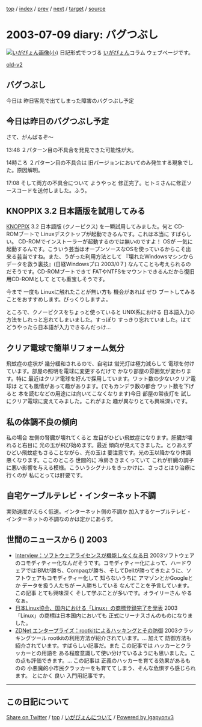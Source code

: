 [top](../index.html) 
 / [index](index.html) 
 / [prev](ig030708.html) 
 / [next](ig030710.html) 
 / [target](https://igapyon.github.io/diary/2003/ig030709.html) 
 / [source](https://github.com/igapyon/diary/blob/gh-pages/2003/ig030709.src.md) 

2003-07-09 diary: バグつぶし
=====================================================================================================
[![いがぴょん画像(小)](https://igapyon.github.io/diary/images/iga200306s.jpg "いがぴょん")](https://igapyon.github.io/diary/memo/memoigapyon.html) 日記形式でつづる [いがぴょん](https://igapyon.github.io/diary/memo/memoigapyon.html)コラム ウェブページです。

[old-v2](ig030709-orig.html)

## バグつぶし

今日は 昨日客先で出てしまった障害のバグつぶし予定


## 今日は昨日のバグつぶし予定

さて、がんばるぞ～

13:48 ２パターン目の不具合を発見できた可能性が大。

14時ころ ２パターン目の不具合は 旧バージョンにおいてのみ発生する現象でした。原因解明。

17:08 そして両方の不具合について ようやっと 修正完了。ヒトミさんに修正ソースコードを送付しました。ふう。

## KNOPPIX 3.2 日本語版を試用してみる

[KNOPPIX](http://www.igapyon.jp/igapyon/diary/keyword/knoppix.html) 3.2 日本語版 (クノーピクス) を一瞬試用してみました。何と CD-ROMブートで Linuxデスクトップが起動できるんです。これは本当に すばらしい。
CD-ROMでインストーラーが起動するのでは無いのですよ！ OSが 一気に起動するんです。こういう芸当はオープンソースなOSを使っているからこそ出来る芸当ですね。また、うがった利用方法として 『壊れたWindowsマシンからデータを救う裏技』(日経Windowsプロ
2003/0７) なんてことも考えられるのだそうです。CD-ROMブートできて FATやNTFSをマウントできるんだから復旧用CD-ROMとして とても重宝しそうです。

今まで 一度も Linuxに触れたことが無い方も 機会があれば ぜひ ブートしてみることをおすすめします。びっくりしますよ。

ところで、クノーピクスをちょっと使っていると UNIX系における 日本語入力の方法をしれっと忘れてしまいました。すっぽり すっきり忘れていました。はて どうやったら日本語が入力できるんだっけ…

## クリア電球で簡単リフォーム気分

飛蚊症の症状が 幾分緩和されるので、自宅は 蛍光灯は極力減らして 電球を付けています。部屋の照明を電球に変更するだけで かなり部屋の雰囲気が変わります。特に 最近はクリア電球を好んで採用しています。ワット数の少ないクリア電球は とても風情があって趣があります。(でもカンデラ数の都合 ワット数を下げると 本を読むなどの用途には向いてこなくなります)今日 部屋の常夜灯を 試しにクリア電球に変えてみました。これがまた 趣が異なりとても興味深いです。

## 私の体調不良の傾向

私の場合 左側の腎臓が壊れてくると 左目がひどい飛蚊症になります。肝臓が壊れると右目に 光の玉が飛び始めます。最近 傾向が見えてきました。とりあえず ひどい飛蚊症もさることながら、光の玉は 要注意です。光の玉以降かなり体調悪くなります。ここのところ 世間的に 冷房ききまくっていて これが肝臓の調子に悪い影響を与える模様。こういうシグナルをきっかけに、さっさとはり治療に行くのが 私にとっては肝要です。

## 自宅ケーブルテレビ・インターネット不調

実効速度がえらく低速。インターネット側の不調か 加入するケーブルテレビ・インターネットの不調なのかは定かにあらず。

## 世間のニュースから () 2003

* [Interview：ソフトウェアライセンスが機能しなくなる日](http://www.zdnet.co.jp/enterprise/0307/07/epi01.html)  2003ソフトウェアのコモディティー化なんだそうです。コモディティー化によって、ハードウェアではIBMが勝ち、Compaqが勝ち、そしてDellが勝ってきたように、ソフトウェアもコモディティー化して 知らないうちに アマゾンとかGoogleとか データを扱う人たちが 一人勝ちしている なんてことを予言しています。この記事 とても興味深く そして学ぶことが多いです。オライリーさん やるなぁ。
* [日本Linux協会、国内における「Linux」の商標登録完了を発表](http://www.zdnet.co.jp/enterprise/0307/08/epn14.html)  2003「Linux」の商標は日本国内においても 正式にリーナスさんのものになりました。
* [ZDNet エンタープライズ：rootkitによるハッキングとその防御](http://www.zdnet.co.jp/enterprise/security/rootkit/)  2003クラッキングツール rootkitの利用方法が紹介されています。… 加えて 防御方法も紹介されています。すばらしい記事だ。また この記事では ハッカーとクラッカーとの用語を ある程度意識して使い分けているようにも思いました。この点も評価できます。… この記事は 正義のハッカーを育てる効果があるものの 小悪魔的小市民クラッカーをも育ててしまう、そんな危惧すら感じられます。 とにかく 良い 入門用記事です。


----------------------------------------------------------------------------------------------------

## この日記について

[Share on Twitter](https://twitter.com/intent/tweet?hashtags=igapyon%2Cdiary%2C%E3%81%84%E3%81%8C%E3%81%B4%E3%82%87%E3%82%93&text=%E3%83%90%E3%82%B0%E3%81%A4%E3%81%B6%E3%81%97&url=https%3A%2F%2Figapyon.github.io%2Fdiary%2F2003%2Fig030709.html) / [top](../index.html) / [いがぴょんについて](https://igapyon.github.io/diary/memo/memoigapyon.html) / [Powered by Igapyonv3](https://github.com/igapyon/igapyonv3)
